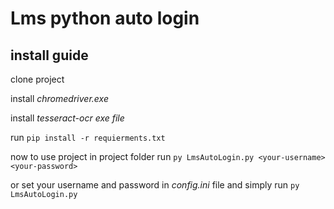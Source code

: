 # Lms python auto login

## install guide

clone project

install *chromedriver.exe*

install *tesseract-ocr exe file*

run `pip install -r requierments.txt`

now to use project in project folder run `py LmsAutoLogin.py <your-username> <your-password>`

or set your username and password in *config.ini* file and simply run `py LmsAutoLogin.py`
